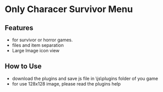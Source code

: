 # Only Characer Survivor Menu

## Features

- for survivor or horror games.
- files and item separation
- Large Image icon view

## How to Use

- download the plugins and save js file in \js\plugins folder of you game
- for use 128x128 image, please read the plugins help
